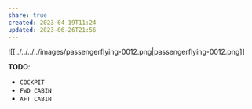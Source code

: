 ```yaml
---
share: true
created: 2023-04-19T11:24
updated: 2023-06-26T21:56
---
```

![[../../../../images/passengerflying-0012.png|passengerflying-0012.png]]

**TODO**:
- `COCKPIT`
- `FWD CABIN`
- `AFT CABIN`